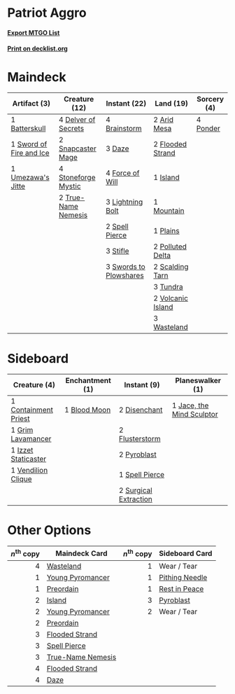 # Patriot Aggro

#### [Export MTGO List](../collection/Patriot%20Aggro/Patriot%20Aggro.txt)
#### [Print on decklist.org](http://decklist.org/?deckmain=2%09Arid%20Mesa%0A1%09Batterskull%0A4%09Brainstorm%0A3%09Daze%0A4%09Delver%20of%20Secrets%0A2%09Flooded%20Strand%0A4%09Force%20of%20Will%0A1%09Island%0A3%09Lightning%20Bolt%0A1%09Mountain%0A1%09Plains%0A2%09Polluted%20Delta%0A4%09Ponder%0A2%09Scalding%20Tarn%0A2%09Snapcaster%20Mage%0A2%09Spell%20Pierce%0A3%09Stifle%0A4%09Stoneforge%20Mystic%0A1%09Sword%20of%20Fire%20and%20Ice%0A3%09Swords%20to%20Plowshares%0A2%09True-Name%20Nemesis%0A3%09Tundra%0A1%09Umezawa's%20Jitte%0A2%09Volcanic%20Island%0A3%09Wasteland&deckside=1%09Blood%20Moon%0A1%09Containment%20Priest%0A2%09Disenchant%0A2%09Flusterstorm%0A1%09Grim%20Lavamancer%0A1%09Izzet%20Staticaster%0A1%09Jace,%20the%20Mind%20Sculptor%0A2%09Pyroblast%0A1%09Spell%20Pierce%0A2%09Surgical%20Extraction%0A1%09Vendilion%20Clique)
# Maindeck

|                                           Artifact (3)                                           |                                        Creature (12)                                         |                                          Instant (22)                                           |                                         Land (19)                                          |                                    Sorcery (4)                                    |
|--------------------------------------------------------------------------------------------------|----------------------------------------------------------------------------------------------|-------------------------------------------------------------------------------------------------|--------------------------------------------------------------------------------------------|-----------------------------------------------------------------------------------|
|1 [Batterskull](http://gatherer.wizards.com/Pages/Card/Details.aspx?multiverseid=233055)          |4 [Delver of Secrets](http://gatherer.wizards.com/Pages/Card/Details.aspx?multiverseid=439326)|4 [Brainstorm](http://gatherer.wizards.com/Pages/Card/Details.aspx?multiverseid=382871)          |2 [Arid Mesa](http://gatherer.wizards.com/Pages/Card/Details.aspx?multiverseid=426054)      |4 [Ponder](http://gatherer.wizards.com/Pages/Card/Details.aspx?multiverseid=451051)|
|1 [Sword of Fire and Ice](http://gatherer.wizards.com/Pages/Card/Details.aspx?multiverseid=370471)|2 [Snapcaster Mage](http://gatherer.wizards.com/Pages/Card/Details.aspx?multiverseid=425875)  |3 [Daze](http://gatherer.wizards.com/Pages/Card/Details.aspx?multiverseid=413586)                |2 [Flooded Strand](http://gatherer.wizards.com/Pages/Card/Details.aspx?multiverseid=405098) |                                                                                   |
|1 [Umezawa's Jitte](http://gatherer.wizards.com/Pages/Card/Details.aspx?multiverseid=416756)      |4 [Stoneforge Mystic](http://gatherer.wizards.com/Pages/Card/Details.aspx?multiverseid=198383)|4 [Force of Will](http://gatherer.wizards.com/Pages/Card/Details.aspx?multiverseid=382943)       |1 [Island](http://gatherer.wizards.com/Pages/Card/Details.aspx?multiverseid=439602)         |                                                                                   |
|                                                                                                  |2 [True-Name Nemesis](http://gatherer.wizards.com/Pages/Card/Details.aspx?multiverseid=376562)|3 [Lightning Bolt](http://gatherer.wizards.com/Pages/Card/Details.aspx?multiverseid=234704)      |1 [Mountain](http://gatherer.wizards.com/Pages/Card/Details.aspx?multiverseid=439604)       |                                                                                   |
|                                                                                                  |                                                                                              |2 [Spell Pierce](http://gatherer.wizards.com/Pages/Card/Details.aspx?multiverseid=425876)        |1 [Plains](http://gatherer.wizards.com/Pages/Card/Details.aspx?multiverseid=439601)         |                                                                                   |
|                                                                                                  |                                                                                              |3 [Stifle](http://gatherer.wizards.com/Pages/Card/Details.aspx?multiverseid=429877)              |2 [Polluted Delta](http://gatherer.wizards.com/Pages/Card/Details.aspx?multiverseid=405104) |                                                                                   |
|                                                                                                  |                                                                                              |3 [Swords to Plowshares](http://gatherer.wizards.com/Pages/Card/Details.aspx?multiverseid=383119)|2 [Scalding Tarn](http://gatherer.wizards.com/Pages/Card/Details.aspx?multiverseid=426069)  |                                                                                   |
|                                                                                                  |                                                                                              |                                                                                                 |3 [Tundra](http://gatherer.wizards.com/Pages/Card/Details.aspx?multiverseid=383139)         |                                                                                   |
|                                                                                                  |                                                                                              |                                                                                                 |2 [Volcanic Island](http://gatherer.wizards.com/Pages/Card/Details.aspx?multiverseid=383147)|                                                                                   |
|                                                                                                  |                                                                                              |                                                                                                 |3 [Wasteland](http://gatherer.wizards.com/Pages/Card/Details.aspx?multiverseid=413790)      |                                                                                   |


# Sideboard

|                                         Creature (4)                                          |                                    Enchantment (1)                                    |                                          Instant (9)                                           |                                          Planeswalker (1)                                          |
|-----------------------------------------------------------------------------------------------|---------------------------------------------------------------------------------------|------------------------------------------------------------------------------------------------|----------------------------------------------------------------------------------------------------|
|1 [Containment Priest](http://gatherer.wizards.com/Pages/Card/Details.aspx?multiverseid=429862)|1 [Blood Moon](http://gatherer.wizards.com/Pages/Card/Details.aspx?multiverseid=370419)|2 [Disenchant](http://gatherer.wizards.com/Pages/Card/Details.aspx?multiverseid=201162)         |1 [Jace, the Mind Sculptor](http://gatherer.wizards.com/Pages/Card/Details.aspx?multiverseid=382979)|
|1 [Grim Lavamancer](http://gatherer.wizards.com/Pages/Card/Details.aspx?multiverseid=234706)   |                                                                                       |2 [Flusterstorm](http://gatherer.wizards.com/Pages/Card/Details.aspx?multiverseid=382942)       |                                                                                                    |
|1 [Izzet Staticaster](http://gatherer.wizards.com/Pages/Card/Details.aspx?multiverseid=253638) |                                                                                       |2 [Pyroblast](http://gatherer.wizards.com/Pages/Card/Details.aspx?multiverseid=159243)          |                                                                                                    |
|1 [Vendilion Clique](http://gatherer.wizards.com/Pages/Card/Details.aspx?multiverseid=370390)  |                                                                                       |1 [Spell Pierce](http://gatherer.wizards.com/Pages/Card/Details.aspx?multiverseid=425876)       |                                                                                                    |
|                                                                                               |                                                                                       |2 [Surgical Extraction](http://gatherer.wizards.com/Pages/Card/Details.aspx?multiverseid=397706)|                                                                                                    |


# Other Options

|*n*<sup>th</sup> copy|                                       Maindeck Card                                        |*n*<sup>th</sup> copy|                                     Sideboard Card                                      |
|--------------------:|--------------------------------------------------------------------------------------------|--------------------:|-----------------------------------------------------------------------------------------|
|                    4|[Wasteland](http://gatherer.wizards.com/Pages/Card/Details.aspx?multiverseid=413790)        |                    1|Wear / Tear                                                                              |
|                    1|[Young Pyromancer](http://gatherer.wizards.com/Pages/Card/Details.aspx?multiverseid=413697) |                    1|[Pithing Needle](http://gatherer.wizards.com/Pages/Card/Details.aspx?multiverseid=425815)|
|                    1|[Preordain](http://gatherer.wizards.com/Pages/Card/Details.aspx?multiverseid=265979)        |                    1|[Rest in Peace](http://gatherer.wizards.com/Pages/Card/Details.aspx?multiverseid=442021) |
|                    2|[Island](http://gatherer.wizards.com/Pages/Card/Details.aspx?multiverseid=439602)           |                    3|[Pyroblast](http://gatherer.wizards.com/Pages/Card/Details.aspx?multiverseid=159243)     |
|                    2|[Young Pyromancer](http://gatherer.wizards.com/Pages/Card/Details.aspx?multiverseid=413697) |                    2|Wear / Tear                                                                              |
|                    2|[Preordain](http://gatherer.wizards.com/Pages/Card/Details.aspx?multiverseid=265979)        |                     |                                                                                         |
|                    3|[Flooded Strand](http://gatherer.wizards.com/Pages/Card/Details.aspx?multiverseid=405098)   |                     |                                                                                         |
|                    3|[Spell Pierce](http://gatherer.wizards.com/Pages/Card/Details.aspx?multiverseid=425876)     |                     |                                                                                         |
|                    3|[True-Name Nemesis](http://gatherer.wizards.com/Pages/Card/Details.aspx?multiverseid=376562)|                     |                                                                                         |
|                    4|[Flooded Strand](http://gatherer.wizards.com/Pages/Card/Details.aspx?multiverseid=405098)   |                     |                                                                                         |
|                    4|[Daze](http://gatherer.wizards.com/Pages/Card/Details.aspx?multiverseid=413586)             |                     |                                                                                         |

